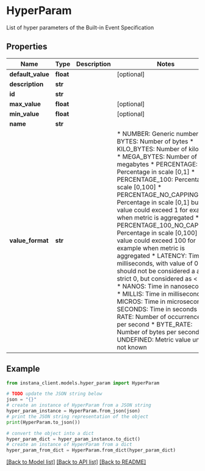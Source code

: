 # HyperParam

List of hyper parameters of the Built-in Event Specification

## Properties

Name | Type | Description | Notes
------------ | ------------- | ------------- | -------------
**default_value** | **float** |  | [optional] 
**description** | **str** |  | 
**id** | **str** |  | 
**max_value** | **float** |  | [optional] 
**min_value** | **float** |  | [optional] 
**name** | **str** |  | 
**value_format** | **str** | | * NUMBER: Generic number * BYTES: Number of bytes * KILO_BYTES: Number of kilobytes * MEGA_BYTES: Number of megabytes * PERCENTAGE: Percentage in scale [0,1] * PERCENTAGE_100: Percentage in scale [0,100] * PERCENTAGE_NO_CAPPING: Percentage in scale [0,1] but value could exceed 1 for example when metric is aggregated * PERCENTAGE_100_NO_CAPPING: Percentage in scale [0,100] but value could exceed 100 for example when metric is aggregated * LATENCY: Time in milliseconds, with value of 0 should not be considered a a strict 0, but considered as &lt; 1ms * NANOS: Time in nanoseconds * MILLIS: Time in milliseconds * MICROS: Time in microseconds * SECONDS: Time in seconds * RATE: Number of occurrences per second * BYTE_RATE: Number of bytes per second * UNDEFINED: Metric value unit is not known  | [optional] 

## Example

```python
from instana_client.models.hyper_param import HyperParam

# TODO update the JSON string below
json = "{}"
# create an instance of HyperParam from a JSON string
hyper_param_instance = HyperParam.from_json(json)
# print the JSON string representation of the object
print(HyperParam.to_json())

# convert the object into a dict
hyper_param_dict = hyper_param_instance.to_dict()
# create an instance of HyperParam from a dict
hyper_param_from_dict = HyperParam.from_dict(hyper_param_dict)
```
[[Back to Model list]](../README.md#documentation-for-models) [[Back to API list]](../README.md#documentation-for-api-endpoints) [[Back to README]](../README.md)


